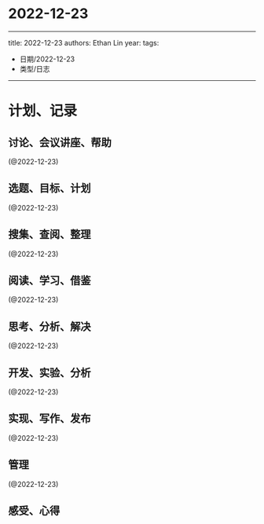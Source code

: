

# 2022-12-23


---
title: 2022-12-23
authors: Ethan Lin
year:
tags:
  - 日期/2022-12-23 
  - 类型/日志 
---




# 计划、记录

## 讨论、会议讲座、帮助

(@2022-12-23) 



## 选题、目标、计划

(@2022-12-23) 



## 搜集、查阅、整理

(@2022-12-23) 



## 阅读、学习、借鉴

(@2022-12-23) 



## 思考、分析、解决

(@2022-12-23)



## 开发、实验、分析

(@2022-12-23) 



## 实现、写作、发布

(@2022-12-23) 





## 管理

(@2022-12-23) 



## 感受、心得



